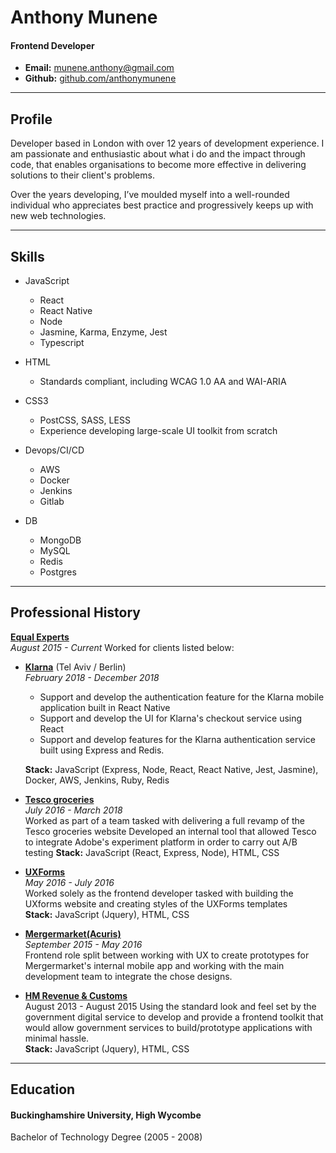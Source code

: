 # Anthony Munene

#### Frontend Developer
- **Email:** [munene.anthony@gmail.com](mailto:munene.anthony@gmail.com) 
- **Github:** [github.com/anthonymunene](https://github.com/anthonymunene) 

---

## Profile

Developer based in London with over 12 years of development experience. I am passionate and enthusiastic about what i do and the impact through code, that enables organisations to become more effective in delivering solutions to their client's problems.

Over the years developing, I’ve moulded myself into a well-rounded individual who appreciates best practice and progressively keeps up with new web technologies.

---

## Skills

- JavaScript
    - React 
    - React Native
    - Node
    - Jasmine, Karma, Enzyme, Jest
    - Typescript

- HTML
    - Standards compliant, including WCAG 1.0 AA and WAI-ARIA
- CSS3
    - PostCSS, SASS, LESS
    - Experience developing large-scale UI toolkit from scratch
- Devops/CI/CD
    - AWS
    - Docker
    - Jenkins
    - Gitlab
- DB
    - MongoDB
    - MySQL
    - Redis
    - Postgres
---

## Professional History

**[Equal Experts](https://www.equalexperts.com)** <br>
*August 2015 - Current* 
Worked for clients listed below: 

- **[Klarna](https://www.klarna.com/)** (Tel Aviv / Berlin) <br>
*February 2018 - December 2018*<br>
    - Support and develop the authentication feature for the Klarna mobile application built in React Native
    - Support and develop the UI for Klarna's checkout service using React
    - Support and develop features for the Klarna authentication service built using Express and Redis.

    **Stack:** JavaScript (Express, Node, React, React Native, Jest, Jasmine), Docker, AWS, Jenkins, Ruby, Redis

- **[Tesco groceries](https://www.tesco.com/groceries/)** <br>
*July 2016 - March 2018* <br>
    Worked as part of a team tasked with delivering a full revamp of the Tesco groceries website
    Developed an internal tool that allowed Tesco to integrate Adobe's experiment platform in order to carry out A/B testing
    **Stack:** JavaScript (React, Express, Node), HTML, CSS

- **[UXForms](https://uxforms.com/)** <br>
*May 2016 - July 2016* <br>
    Worked solely as the frontend developer tasked with building the UXforms website and creating styles of the UXForms templates<br>
    **Stack:** JavaScript (Jquery), HTML, CSS
- **[Mergermarket(Acuris)](https://www.mergermarket.com/)** <br>
*September 2015 - May 2016*<br>
Frontend role split between working with UX to create prototypes for Mergermarket's internal mobile app and working with the main development team to integrate the chose designs.


- **[HM Revenue & Customs](https://www.gov.uk/government/organisations/hm-revenue-customs)** <br>
August 2013 - August 2015
Using the standard look and feel set by the government digital service to develop and provide a frontend toolkit that would allow government services to build/prototype applications with minimal hassle.<br>
**Stack:** JavaScript (Jquery), HTML, CSS


---

## Education
#### Buckinghamshire University, High Wycombe
Bachelor of Technology Degree (2005 - 2008)
